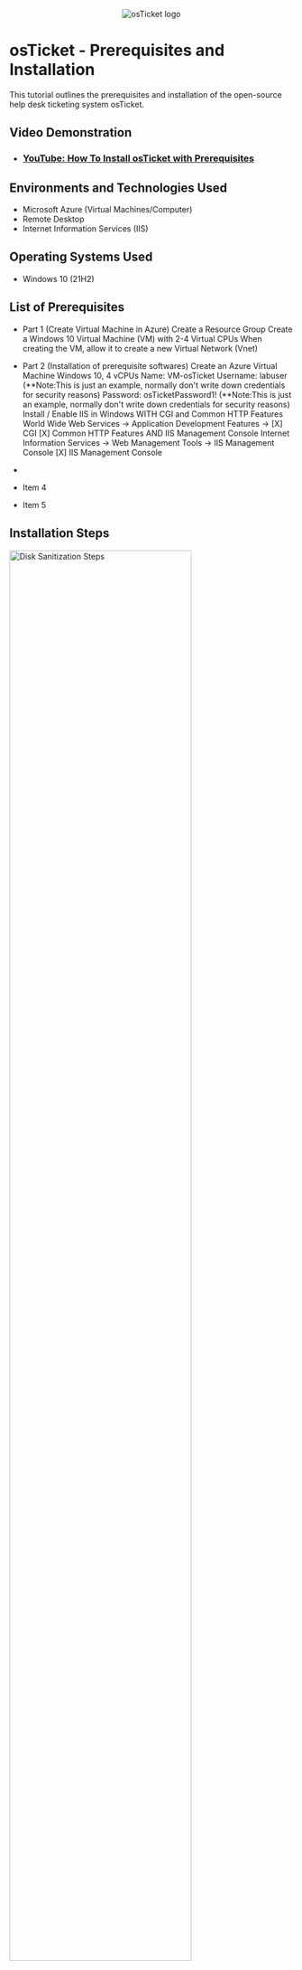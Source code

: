 <p align="center">
<img src="https://i.imgur.com/Clzj7Xs.png" alt="osTicket logo"/>
</p>

<h1>osTicket - Prerequisites and Installation</h1>
This tutorial outlines the prerequisites and installation of the open-source help desk ticketing system osTicket.<br />


<h2>Video Demonstration</h2>

- ### [YouTube: How To Install osTicket with Prerequisites](https://www.youtube.com)

<h2>Environments and Technologies Used</h2>

- Microsoft Azure (Virtual Machines/Computer)
- Remote Desktop
- Internet Information Services (IIS)

<h2>Operating Systems Used </h2>

- Windows 10</b> (21H2)

<h2>List of Prerequisites</h2>

- Part 1 (Create Virtual Machine in Azure)
Create a Resource Group
Create a Windows 10 Virtual Machine (VM) with 2-4 Virtual CPUs
When creating the VM, allow it to create a new Virtual Network (Vnet)
- Part 2 (Installation of prerequisite softwares)
Create an Azure Virtual Machine Windows 10, 4 vCPUs
Name: VM-osTicket
Username: labuser (**Note:This is just an example, normally don't write down credentials for security reasons)
Password: osTicketPassword1! (**Note:This is just an example, normally don't write down credentials for security reasons)
Install / Enable IIS in Windows WITH
CGI and Common HTTP Features
World Wide Web Services -> Application Development Features ->
[X] CGI
[X] Common HTTP Features
AND IIS Management Console
Internet Information Services -> Web Management Tools -> IIS Management Console
[X] IIS Management Console



- 
- Item 4
- Item 5

<h2>Installation Steps</h2>

<p>
<img src="https://i.imgur.com/qvU2t1m.png" height="80%" width="80%" alt="Disk Sanitization Steps"/>
</p>
<p>
Install Internet Information Services (IIS) Manager
</p>
<br />

<p>
<img src="https://i.imgur.com/AbcBEeT.png" height="80%" width="80%" alt="Disk Sanitization Steps"/>
</p>
<p>
Heidi SQL Instllation
</p>
<br />

<p>
<img src="https://i.imgur.com/8aIj3On.png" height="80%" width="80%" alt="Disk Sanitization Steps"/>
</p>
<p>
osTicket Isntllation
</p>
<br />

